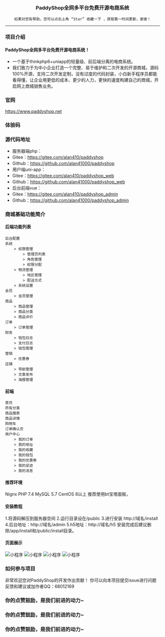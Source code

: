 <h3 align="center">PaddyShop全网多平台免费开源电商系统</h3>

<div align="center">

```shell
如果对您有帮助，您可以点右上角 “Star” 收藏一下 ，获取第一时间更新，谢谢！
```

</div>

------------------------------------------------------------------------

### 项目介绍
#### PaddyShop全网多平台免费开源电商系统！
* 一个基于thinkphp6+uniapp的轻量级、前后端分离的电商系统。
* 我们致力于为中小企业打造一个完整、易于维护和二次开发的开源商城，源码100%开源，支持二次开发定制，没有过度的代码封装，小白新手程序员都能看得懂，让企业用更低的成本、更少的人力，更快的速度构建自己的商城，开启网上商城销售业务。

### 官网
https://www.paddyshop.net

### 体验码

### 源代码地址
* 服务器端php：
* Gitee：https://gitee.com/alan410/paddyshop
* Github：https://github.com/alan41000/paddyshop
* 用户端uni-app：
* Gitee：https://gitee.com/alan410/paddyshop_web
* Github：https://github.com/alan41000/paddyshop_web
* 后台前端vue：
* Gitee：https://gitee.com/alan410/paddyshop_admin
* Github：https://github.com/alan41000/paddyshop_admin

### 商城基础功能简介
#### 后端功能列表
```
后台配置
系统
    > 权限管理
        > 管理员列表
        > 角色管理
        > 权限分配
    > 物流管理
        > 地区管理
        > 配送方式
    > 系统设置
会员
    > 会员管理
商品
    > 商品管理
    > 商品分类
    > 商品评价
订单
    > 订单管理
财务
    > 钱包日志
    > 支付日志
    > 钱包管理
营销
    > 优惠券
店铺
    > 导航管理
    > 文章发布
    > 海报管理
```

#### 前端
```
首页
所有分类
商品搜索
商品详情
购物车
订单确认页
用户中心
    > 我的订单
    > 我的地址
    > 我的收藏
    > 我的钱包
    > 我的优惠券
    > 我的足迹
    > 我的消息
```

#### 推荐环境
Nignx
PHP 7.4
MySQL 5.7
CentOS 8以上
推荐使用bt宝塔面板，

#### 安装教程
1.将源码解压到服务器空间
2.运行目录设在/public
3.进行安装 http://域名/install
4.后台地址：http://域名/admin
5.h5地址：http://域名/h5
安装完成后建议删除/app/install和/public/install目录。

#### 页面展示
![小程序](https://paddyshop.oss-cn-shanghai.aliyuncs.com/doc/1.png "小程序")
![小程序](https://paddyshop.oss-cn-shanghai.aliyuncs.com/doc/2.png "小程序")
![小程序](https://paddyshop.oss-cn-shanghai.aliyuncs.com/doc/3.png "小程序")
![小程序](https://paddyshop.oss-cn-shanghai.aliyuncs.com/doc/4.png "小程序")

### 如何参与项目
非常欢迎您对PaddyShop的开发作出贡献！
你可以向本项目提交issue进行问题反馈和建议或加作者QQ：68012169


<h3>你的点赞鼓励，是我们前进的动力~</h3>
<h3>你的点赞鼓励，是我们前进的动力~</h3>
<h3>你的点赞鼓励，是我们前进的动力~</h3>